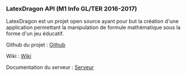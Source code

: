 ### LatexDragon API (M1 Info GL/TER 2016-2017)


LatexDragon est un projet open source ayant pour but la création d'une application permettant la manipulation de formule mathématique sous la forme d'un jeu éducatif.


Github du projet : [Github](https://https://github.com/huacayacauh/LatexDragon/)


Wiki : [Wiki](https://github.com/huacayacauh/LatexDragon/wiki/)

Documentation du serveur : [Serveur](http://http://localhost:8080/LibreDragon/doc/)
